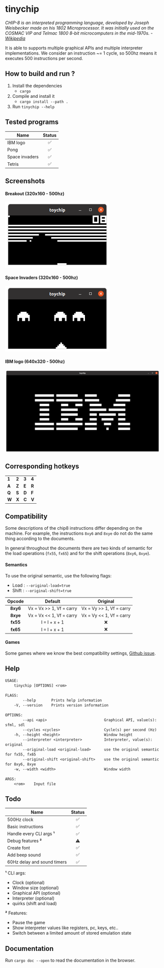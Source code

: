 # tinychip

*CHIP-8 is an interpreted programming language, developed by Joseph Weisbecker made on his 1802 Microprocessor. It was initially used on the COSMAC VIP and Telmac 1800 8-bit microcomputers in the mid-1970s.* - *[Wikipedia](https://en.wikipedia.org/wiki/CHIP-8)*

It is able to supports multiple graphical APIs and multiple interpreter implementations.
We consider an instruction ~= 1 cycle, so 500hz means it executes 500 instructions per second.

## How to build and run ?

1. Install the dependencies
    - `cargo`
2. Compile and install it
    - `cargo install --path .`
3. Run `tinychip --help`

## Tested programs

Name           | Status
-------------  | :-------------:
IBM logo | ✅
Pong | ✅
Space invaders | ✅
Tetris | ✅

## Screenshots

#### Breakout (320x160 - 500hz)
![breakout](img/breakout_320_160.png)

#### Space Invaders (320x160 - 500hz)
![space_invaders](img/space_invaders_320_160.png)

#### IBM logo (640x320 - 500hz)
![ibm_logo](img/ibm_logo_640_320.png)

## Corresponding hotkeys

|   |   |   |   |
|---|---|---|---|
| **1** | **2** | **3** | **4** |
| **A** | **Z** | **E** | **R** |
| **Q** | **S** | **D** | **F** |
| **W** | **X** | **C** | **V** |

## Compatibility

Some descriptions of the chip8 instructions differ depending on the machine. For example, the instructions `8xy6` and `8xye` do not do the same thing according to the documents.

In general throughout the documents there are two kinds of semantic for the load operations (`fx55`, `fx65`) and for the shift operations (`8xy6`, `8xye`).

#### Semantics

To use the original semantic, use the following flags:
- Load : `--original-load=true`
- Shift : `--original-shift=true`

Opcode | Default | Original
:-------------: | :---------: | :--------------:
**8xy6** | Vx = Vx >> 1, Vf = carry | Vx = Vy >> 1, Vf = carry
**8xye** | Vx = Vx << 1, Vf = carry | Vx = Vy << 1, Vf = carry
**fx55** | I = I + x + 1 | ❌
**fx65** | I = I + x + 1 | ❌

#### Games

Some games where we know the best compatibility settings, [Github issue](https://github.com/Diesel-Net/kiwi-8/issues/9).

## Help

```
USAGE:
    tinychip [OPTIONS] <rom>

FLAGS:
        --help       Prints help information
    -V, --version    Prints version information

OPTIONS:
        --api <api>                          Graphical API, value(s): sfml, sdl
        --cycles <cycles>                    Cycle(s) per second (Hz)
    -h, --height <height>                    Window height
        --interpreter <interpreter>          Interpreter, value(s): original
        --original-load <original-load>      use the original semantic for fx55, fx65
        --original-shift <original-shift>    use the original semantic for 8xy6, 8xye
    -w, --width <width>                      Window width

ARGS:
    <rom>    Input file
```

## Todo

Name           | Status
-------------  | :-------------:
500Hz clock | ✅
Basic instructions | ✅
Handle every CLI args **¹** | ✅
Debug features **²** | ⚠️
Create font | ✅
Add beep sound | ✅
60Hz delay and sound timers | ✅

**¹** CLI args:
* Clock (optional)
* Window size (optional)
* Graphical API (optional)
* Interpreter (optional)
* quirks (shift and load)

**²** Features:
* Pause the game
* Show interpreter values like registers, pc, keys, etc..
* Switch between a limited amount of stored emulation state

## Documentation

Run `cargo doc --open` to read the documentation in the browser.
